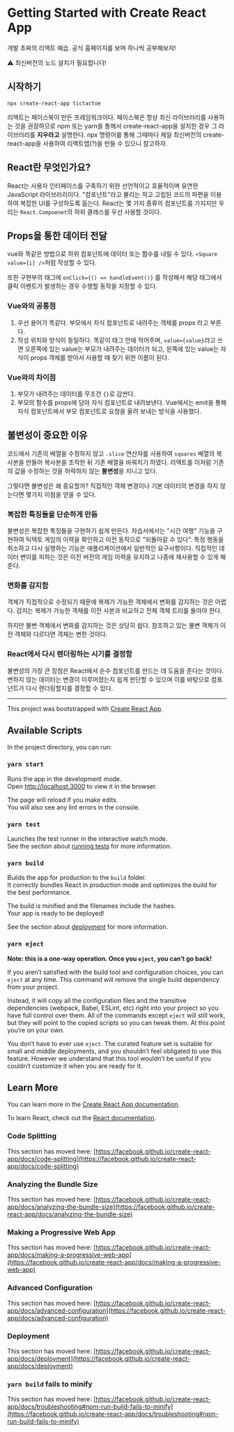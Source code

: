 # Getting Started with Create React App

개발 초짜의 리액트 예습. 공식 홈페이지를 보며 하나씩 공부해보자!

⚠️ 최신버전의 노드 설치가 필요합니다!

## 시작하기

```
npx create-react-app tictactoe
```

리액트는 페이스북이 만든 프레임워크이다. 페이스북은 항상 최신 라이브러리를 사용하는 것을 권장하므로 npm 또는 yarn을 통해서 create-react-app을 설치한 경우 그 라이브러리를 **지우라고** 설명한다. npx 명령어를 통해 그때마다 제일 최신버전의 create-react-app을 사용하여 리액트앱(?)을 만들 수 있으니 참고하자.

## React란 무엇인가요?

React는 사용자 인터페이스를 구축하기 위한 선언적이고 효율적이며 유연한 JavaScript 라이브러리이다. "컴포넌트"라고 불리는 작고 고립된 코드의 파편을 이용하여 복잡한 UI를 구성하도록 돕는다. React는 몇 가지 종류의 컴포넌트를 가지지만 우리는 `React.Compoenet`의 하위 클래스를 우선 사용할 것이다.

## Props을 통한 데이터 전달

vue와 똑같은 방법으로 하위 컴포넌트에 데이터 또는 함수를 내릴 수 있다.
`<Square value={i} />`처럼 작성할 수 있다.

또한 구현부의 태그에 `onClick={() => handleEvent()}` 를 작성해서 해당 태그에서 클릭 이벤트가 발생하는 경우 수행할 동작을 지정할 수 있다.

### Vue와의 공통점

1. 우선 용어가 똑같다. 부모에서 자식 컴포넌트로 내려주는 객체를 props 라고 부른다.
2. 작성 위치와 방식이 동일하다. 똑같이 태그 안에 적어주며, `value={value}`라고 쓰면 오른쪽에 있는 value는 부모가 내려주는 데이터가 되고, 왼쪽에 있는 value는 자식이 props 객체를 받아서 사용할 때 찾기 위한 이름이 된다.

### Vue와의 차이점

1. 부모가 내려주는 데이터를 무조건 `{}`로 감싼다.
2. 부모의 함수를 props에 담아 자식 컴포넌트로 내려보낸다. Vue에서는 emit을 통해 자식 컴포넌트에서 부모 컴포넌트로 요청을 올려 보내는 방식을 사용했다.

## 불변성이 중요한 이유
코드에서 기존의 배열을 수정하지 않고 `.slice` 연산자를 사용하여 `squares` 배열의 복사본을 만들어 복사본을 조작한 뒤 기존 배열을 바꿔치기 하였다. 리액트를 이처럼 기존의 값을 수정하는 것을 허락하지 않는 **불변성**을 지니고 있다. 

그렇다면 불변성은 왜 중요할까? 직접적인 객체 변경이나 기본 데이터의 변경을 하지 않는다면 몇가지 이점을 얻을 수 있다.

### 복잡한 특징들을 단순하게 만듬

불변성은 복잡한 특징들을 구현하기 쉽게 만든다. 자습서에서는 "시간 여행" 기능을 구현하여 틱택토 게임의 이력을 확인하고 이전 동작으로 "되돌아갈 수 있다". 특정 행동을 취소하고 다시 실행하는 기능은 애플리케이션에서 일반적인 요구사항이다. 직접적인 데이터 변이를 피하는 것은 이전 버전의 게임 이력을 유지하고 나중에 재사용할 수 있게 해준다.

### 변화를 감지함

객체가 직접적으로 수정되기 때문에 복제가 가능한 객체에서 변화를 감지하는 것은 어렵다. 감지는 복제가 가능한 객체를 이전 사본과 비교하고 전체 객체 트리를 돌아야 한다. 

하지만 불변 객체에서 변화를 감지하는 것은 상당히 쉽다. 참조하고 있는 불변 객체가 이전 객체와 다르다면 객체는 변한 것이다.

### React에서 다시 렌더링하는 시기를 결정함

불변성의 가장 큰 장점은 React에서 순수 컴포넌트를 만드는 데 도움을 준다는 것이다. 변하지 않는 데이터는 변경이 이루어졌는지 쉽게 판단할 수 있으며 이를 바탕으로 컴포넌트가 다시 렌더링할지를 결정할 수 있다.

-----

This project was bootstrapped with [Create React App](https://github.com/facebook/create-react-app).

## Available Scripts

In the project directory, you can run:

### `yarn start`

Runs the app in the development mode.\
Open [http://localhost:3000](http://localhost:3000) to view it in the browser.

The page will reload if you make edits.\
You will also see any lint errors in the console.

### `yarn test`

Launches the test runner in the interactive watch mode.\
See the section about [running tests](https://facebook.github.io/create-react-app/docs/running-tests) for more information.

### `yarn build`

Builds the app for production to the `build` folder.\
It correctly bundles React in production mode and optimizes the build for the best performance.

The build is minified and the filenames include the hashes.\
Your app is ready to be deployed!

See the section about [deployment](https://facebook.github.io/create-react-app/docs/deployment) for more information.

### `yarn eject`

**Note: this is a one-way operation. Once you `eject`, you can’t go back!**

If you aren’t satisfied with the build tool and configuration choices, you can `eject` at any time. This command will remove the single build dependency from your project.

Instead, it will copy all the configuration files and the transitive dependencies (webpack, Babel, ESLint, etc) right into your project so you have full control over them. All of the commands except `eject` will still work, but they will point to the copied scripts so you can tweak them. At this point you’re on your own.

You don’t have to ever use `eject`. The curated feature set is suitable for small and middle deployments, and you shouldn’t feel obligated to use this feature. However we understand that this tool wouldn’t be useful if you couldn’t customize it when you are ready for it.

## Learn More

You can learn more in the [Create React App documentation](https://facebook.github.io/create-react-app/docs/getting-started).

To learn React, check out the [React documentation](https://reactjs.org/).

### Code Splitting

This section has moved here: [https://facebook.github.io/create-react-app/docs/code-splitting](https://facebook.github.io/create-react-app/docs/code-splitting)

### Analyzing the Bundle Size

This section has moved here: [https://facebook.github.io/create-react-app/docs/analyzing-the-bundle-size](https://facebook.github.io/create-react-app/docs/analyzing-the-bundle-size)

### Making a Progressive Web App

This section has moved here: [https://facebook.github.io/create-react-app/docs/making-a-progressive-web-app](https://facebook.github.io/create-react-app/docs/making-a-progressive-web-app)

### Advanced Configuration

This section has moved here: [https://facebook.github.io/create-react-app/docs/advanced-configuration](https://facebook.github.io/create-react-app/docs/advanced-configuration)

### Deployment

This section has moved here: [https://facebook.github.io/create-react-app/docs/deployment](https://facebook.github.io/create-react-app/docs/deployment)

### `yarn build` fails to minify

This section has moved here: [https://facebook.github.io/create-react-app/docs/troubleshooting#npm-run-build-fails-to-minify](https://facebook.github.io/create-react-app/docs/troubleshooting#npm-run-build-fails-to-minify)
